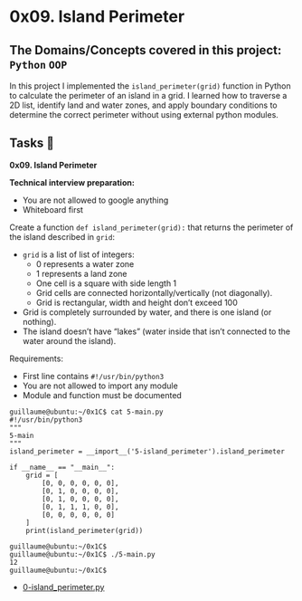 #  0x09. Island Perimeter
## The Domains/Concepts covered in this project: `Python` `OOP`

In this project I implemented the `island_perimeter(grid)` function in Python to calculate the perimeter of an island in a grid. I learned how to traverse a 2D list, identify land and water zones, and apply boundary conditions to determine the correct perimeter without using external python modules.

## Tasks :page_with_curl:

**0x09. Island Perimeter**

**Technical interview preparation:**

  * You are not allowed to google anything
  * Whiteboard first

Create a function `def island_perimeter(grid):` that returns the perimeter of the island described in `grid`:

  * `grid` is a list of list of integers:
    * 0 represents a water zone
    * 1 represents a land zone
    * One cell is a square with side length 1
    * Grid cells are connected horizontally/vertically (not diagonally).
    * Grid is rectangular, width and height don’t exceed 100
  * Grid is completely surrounded by water, and there is one island (or nothing).
  * The island doesn’t have “lakes” (water inside that isn’t connected to the water around the island).

Requirements:

  * First line contains `#!/usr/bin/python3`
  * You are not allowed to import any module
  * Module and function must be documented

```
guillaume@ubuntu:~/0x1C$ cat 5-main.py
#!/usr/bin/python3
"""
5-main
"""
island_perimeter = __import__('5-island_perimeter').island_perimeter

if __name__ == "__main__":
    grid = [
        [0, 0, 0, 0, 0, 0],
        [0, 1, 0, 0, 0, 0],
        [0, 1, 0, 0, 0, 0],
        [0, 1, 1, 1, 0, 0],
        [0, 0, 0, 0, 0, 0]
    ]
    print(island_perimeter(grid))

guillaume@ubuntu:~/0x1C$ 
guillaume@ubuntu:~/0x1C$ ./5-main.py
12
guillaume@ubuntu:~/0x1C$ 
```

  * [0-island_perimeter.py](./0-island_perimeter.py)
